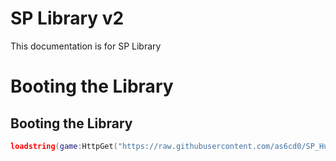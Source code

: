 # SP Library v2
This documentation is for SP Library
# Booting the Library
## Booting the Library
```lua
loadstring(game:HttpGet("https://raw.githubusercontent.com/as6cd0/SP_Hub/refs/heads/main/splibv2"))()
